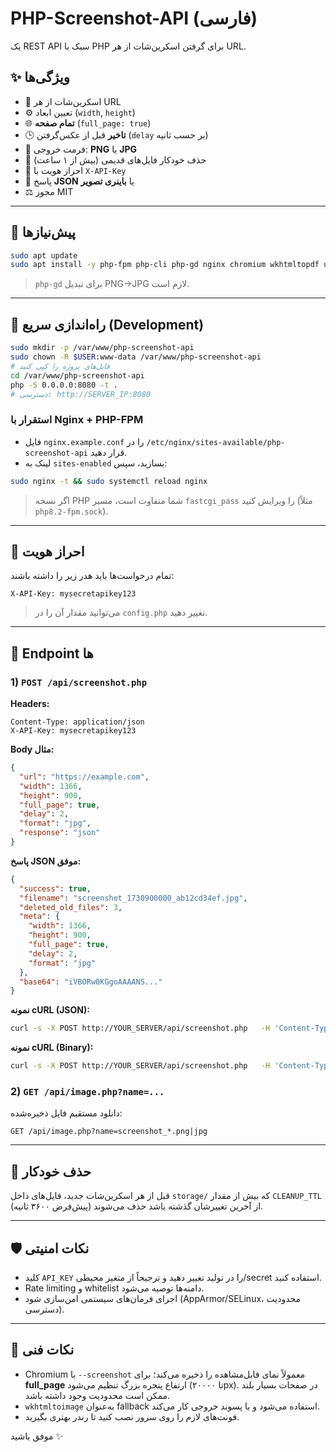 # PHP-Screenshot-API (فارسی)

یک REST API سبک با PHP برای گرفتن اسکرین‌شات از هر URL.

## ✨ ویژگی‌ها
- 📸 اسکرین‌شات از هر URL
- ⚙️ تعیین ابعاد (`width`, `height`)
- 🌐 **تمام صفحه** (`full_page: true`)
- 🕒 **تاخیر** قبل از عکس‌گرفتن (`delay` بر حسب ثانیه)
- 🧱 فرمت خروجی: **PNG** یا **JPG**
- 🧹 حذف خودکار فایل‌های قدیمی (بیش از ۱ ساعت)
- 🔐 احراز هویت با `X-API-Key`
- 🔄 پاسخ **JSON** یا **باینری تصویر**
- ⚖️ مجوز MIT

---

## 🧰 پیش‌نیازها
```bash
sudo apt update
sudo apt install -y php-fpm php-cli php-gd nginx chromium wkhtmltopdf unzip curl jq
```
> `php-gd` برای تبدیل PNG→JPG لازم است.

---

## 🚀 راه‌اندازی سریع (Development)
```bash
sudo mkdir -p /var/www/php-screenshot-api
sudo chown -R $USER:www-data /var/www/php-screenshot-api
# فایل‌های پروژه را کپی کنید
cd /var/www/php-screenshot-api
php -S 0.0.0.0:8080 -t .
# دسترسی: http://SERVER_IP:8080
```

### استقرار با Nginx + PHP-FPM
- فایل `nginx.example.conf` را در `/etc/nginx/sites-available/php-screenshot-api` قرار دهید.
- لینک به `sites-enabled` بسازید، سپس:
```bash
sudo nginx -t && sudo systemctl reload nginx
```
> اگر نسخه PHP شما متفاوت است، مسیر `fastcgi_pass` را ویرایش کنید (مثلاً `php8.2-fpm.sock`).

---

## 🔐 احراز هویت
تمام درخواست‌ها باید هدر زیر را داشته باشند:
```
X-API-Key: mysecretapikey123
```
> می‌توانید مقدار آن را در `config.php` تغییر دهید.

---

## 📡 Endpoint ها

### 1) `POST /api/screenshot.php`
**Headers:**
```
Content-Type: application/json
X-API-Key: mysecretapikey123
```

**Body مثال:**
```json
{
  "url": "https://example.com",
  "width": 1366,
  "height": 900,
  "full_page": true,
  "delay": 2,
  "format": "jpg",
  "response": "json"
}
```

**پاسخ JSON موفق:**
```json
{
  "success": true,
  "filename": "screenshot_1730900000_ab12cd34ef.jpg",
  "deleted_old_files": 3,
  "meta": {
    "width": 1366,
    "height": 900,
    "full_page": true,
    "delay": 2,
    "format": "jpg"
  },
  "base64": "iVBORw0KGgoAAAANS..."
}
```

**نمونه cURL (JSON):**
```bash
curl -s -X POST http://YOUR_SERVER/api/screenshot.php   -H 'Content-Type: application/json'   -H 'X-API-Key: mysecretapikey123'   -d '{"url":"https://example.com","response":"json"}' | jq .
```

**نمونه cURL (Binary):**
```bash
curl -s -X POST http://YOUR_SERVER/api/screenshot.php   -H 'Content-Type: application/json'   -H 'X-API-Key: mysecretapikey123'   -d '{"url":"https://example.com","format":"png","response":"binary"}'   -o screenshot.png
```

### 2) `GET /api/image.php?name=...`
دانلود مستقیم فایل ذخیره‌شده:
```
GET /api/image.php?name=screenshot_*.png|jpg
```

---

## 🧹 حذف خودکار
قبل از هر اسکرین‌شات جدید، فایل‌های داخل `storage/` که بیش از مقدار `CLEANUP_TTL` (پیش‌فرض ۳۶۰۰ ثانیه) از آخرین تغییرشان گذشته باشد حذف می‌شوند.

---

## 🛡️ نکات امنیتی
- کلید `API_KEY` را در تولید تغییر دهید و ترجیحاً از متغیر محیطی/secret استفاده کنید.
- Rate limiting و whitelist دامنه‌ها توصیه می‌شود.
- اجرای فرمان‌های سیستمی امن‌سازی شود (AppArmor/SELinux، محدودیت دسترسی).

---

## 🧪 نکات فنی
- Chromium با `--screenshot` معمولاً نمای قابل‌مشاهده را ذخیره می‌کند؛ برای **full_page** ارتفاع پنجره بزرگ تنظیم می‌شود (تا ۲۰۰۰۰px). در صفحات بسیار بلند ممکن است محدودیت وجود داشته باشد.
- `wkhtmltoimage` به‌عنوان fallback استفاده می‌شود و با پسوند خروجی کار می‌کند.
- فونت‌های لازم را روی سرور نصب کنید تا رندر بهتری بگیرید.

موفق باشید ✨
